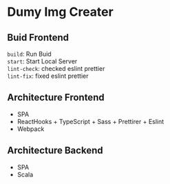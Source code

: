 # Dumy Img Creater

## Buid Frontend

`build`: Run Buid  
`start`: Start Local Server  
`lint-check`: checked eslint prettier  
`lint-fix`: fixed eslint prettier  

## Architecture Frontend
- SPA
- ReactHooks + TypeScript + Sass + Prettirer + Eslint
- Webpack

## Architecture Backend
- SPA
- Scala

